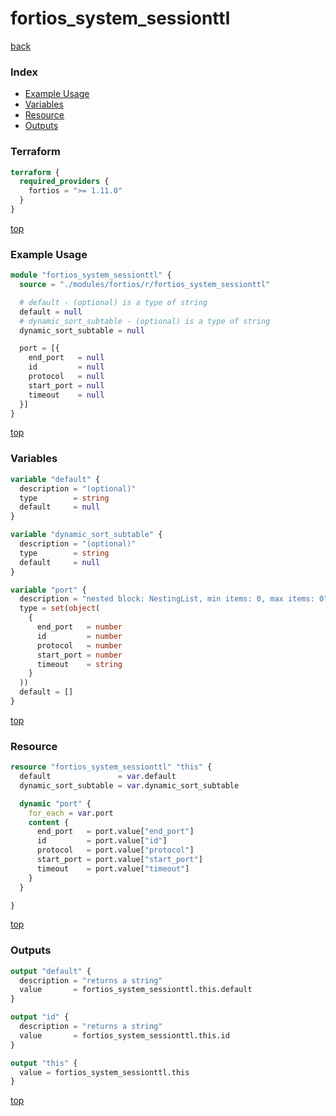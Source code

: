 # fortios_system_sessionttl

[back](../fortios.md)

### Index

- [Example Usage](#example-usage)
- [Variables](#variables)
- [Resource](#resource)
- [Outputs](#outputs)

### Terraform

```terraform
terraform {
  required_providers {
    fortios = ">= 1.11.0"
  }
}
```

[top](#index)

### Example Usage

```terraform
module "fortios_system_sessionttl" {
  source = "./modules/fortios/r/fortios_system_sessionttl"

  # default - (optional) is a type of string
  default = null
  # dynamic_sort_subtable - (optional) is a type of string
  dynamic_sort_subtable = null

  port = [{
    end_port   = null
    id         = null
    protocol   = null
    start_port = null
    timeout    = null
  }]
}
```

[top](#index)

### Variables

```terraform
variable "default" {
  description = "(optional)"
  type        = string
  default     = null
}

variable "dynamic_sort_subtable" {
  description = "(optional)"
  type        = string
  default     = null
}

variable "port" {
  description = "nested block: NestingList, min items: 0, max items: 0"
  type = set(object(
    {
      end_port   = number
      id         = number
      protocol   = number
      start_port = number
      timeout    = string
    }
  ))
  default = []
}
```

[top](#index)

### Resource

```terraform
resource "fortios_system_sessionttl" "this" {
  default               = var.default
  dynamic_sort_subtable = var.dynamic_sort_subtable

  dynamic "port" {
    for_each = var.port
    content {
      end_port   = port.value["end_port"]
      id         = port.value["id"]
      protocol   = port.value["protocol"]
      start_port = port.value["start_port"]
      timeout    = port.value["timeout"]
    }
  }

}
```

[top](#index)

### Outputs

```terraform
output "default" {
  description = "returns a string"
  value       = fortios_system_sessionttl.this.default
}

output "id" {
  description = "returns a string"
  value       = fortios_system_sessionttl.this.id
}

output "this" {
  value = fortios_system_sessionttl.this
}
```

[top](#index)